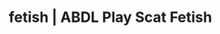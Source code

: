 ---
categories:
- Self-Pleasure
- Alt Romance
- Mindful Kink
- Digital Dominance
- Alt Aesthetic
image: /assets/images/1747714246562.webp
layout: post
schema:
  description: Premium adult content featuring ABDL Play, Scat Fetish. High-quality
    visuals with erotic themes.
  keywords:
  - NSFW Art
  - ABDL Play
  - Scat Fetish
  - Sapphic Desires
  - Gender-Fluid
  - Queer Kinks
  - Fantasy Kink
  name: 1747714246562 | ABDL Play Scat Fetish
  type: VisualArtwork
seo:
  description: Featured content with premium ABDL Play, Scat Fetish. HD images available.
  keywords: ABDL Play, Scat Fetish
  og_image: /assets/images/1747714246562.webp
  schema_type: VisualArtwork
tags:
- '#fetish'
- ABDL Play
- Scat Fetish
title: fetish | ABDL Play Scat Fetish
---